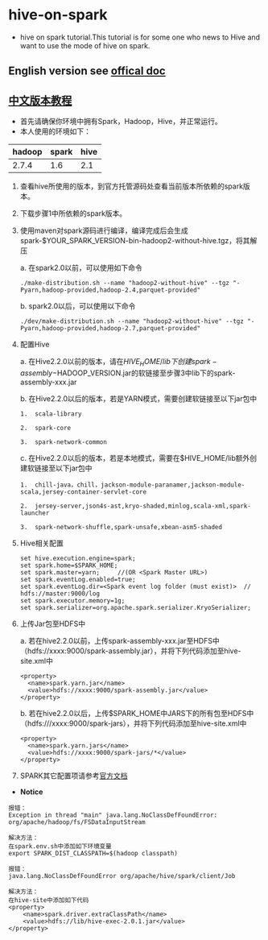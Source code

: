 # hive-on-spark
* hive on spark tutorial.This tutorial is for some one who news to Hive and want to use the mode of hive on spark.
## English version see [offical doc](https://cwiki.apache.org/confluence/display/Hive/Hive+on+Spark%3A+Getting+Started)
## [中文版本教程](http://35.185.190.89)

* 首先请确保你环境中拥有Spark，Hadoop，Hive，并正常运行。
* 本人使用的环境如下：

hadoop |  spark | hive
-------|--------|------
2.7.4  | 1.6    |2.1

1.  查看hive所使用的版本，到官方托管源码处查看当前版本所依赖的spark版本。
2.  下载步骤1中所依赖的spark版本。
3.  使用maven对spark源码进行编译，编译完成后会生成spark-$YOUR_SPARK_VERSION-bin-hadoop2-without-hive.tgz，将其解压

    a.  在spark2.0以前，可以使用如下命令
    
    ```
    ./make-distribution.sh --name "hadoop2-without-hive" --tgz "-Pyarn,hadoop-provided,hadoop-2.4,parquet-provided"
    ```
    
    b.  spark2.0以后，可以使用以下命令
    
    ```
    ./dev/make-distribution.sh --name "hadoop2-without-hive" --tgz "-Pyarn,hadoop-provided,hadoop-2.7,parquet-provided"
    ```
4.  配置Hive

    a.  在Hive2.2.0以前的版本，请在$HIVE_HOME/lib下创建spark-assembly-$HADOOP_VERSION.jar的软链接至步骤3中lib下的spark-assembly-xxx.jar
    
    b.  在Hive2.2.0以后的版本，若是YARN模式，需要创建软链接至以下jar包中
    
        1.  scala-library
        
        2.  spark-core
        
        3.  spark-network-common
        
    c.  在Hive2.2.0以后的版本，若是本地模式，需要在$HIVE_HOME/lib额外创建软链接至以下jar包中
    
        1.  chill-java，chill，jackson-module-paranamer,jackson-module-scala,jersey-container-servlet-core
        
        2.  jersey-server,json4s-ast,kryo-shaded,minlog,scala-xml,spark-launcher
        
        3.  spark-network-shuffle,spark-unsafe,xbean-asm5-shaded
   
5.  Hive相关配置

    ```
    set hive.execution.engine=spark;
    set spark.home=$SPARK_HOME;
    set spark.master=yarn;     //(OR <Spark Master URL>)
    set spark.eventLog.enabled=true;
    set spark.eventLog.dir=<Spark event log folder (must exist)>  // hdfs://master:9000/log
    set spark.executor.memory=1g;             
    set spark.serializer=org.apache.spark.serializer.KryoSerializer;
    ```
6.  上传Jar包至HDFS中
  
    a.  若在hive2.2.0以前，上传spark-assembly-xxx.jar至HDFS中（hdfs://xxxx:9000/spark-assembly.jar），并将下列代码添加至hive-site.xml中
    
    ```
    <property>
      <name>spark.yarn.jar</name>
      <value>hdfs://xxxx:9000/spark-assembly.jar</value>
    </property>
    ```
    
    b.  若在hive2.2.0以后，上传$SPARK_HOME中JARS下的所有包至HDFS中（hdfs:///xxxx:9000/spark-jars），并将下列代码添加至hive-site.xml中
    
    ```
    <property>
      <name>spark.yarn.jars</name>
      <value>hdfs://xxxx:9000/spark-jars/*</value>
    </property>
    ```
7.  SPARK其它配置项请参考[官方文档](https://cwiki.apache.org/confluence/display/Hive/Configuration+Properties#ConfigurationProperties-Spark)

* **Notice**

```
报错：
Exception in thread "main" java.lang.NoClassDefFoundError: org/apache/hadoop/fs/FSDataInputStream

解决方法：
在spark.env.sh中添加如下环境变量
export SPARK_DIST_CLASSPATH=$(hadoop classpath)
```

```
报错：
java.lang.NoClassDefFoundError org/apache/hive/spark/client/Job

解决方法：
在hive-site中添加如下代码
<property>
    <name>spark.driver.extraClassPath</name>
    <value>hdfs://lib/hive-exec-2.0.1.jar</value>
</property>

```
